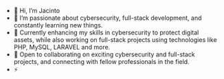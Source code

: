 - 👋 Hi, I’m Jacinto
- 👀 I’m passionate about cybersecurity, full-stack development, and constantly learning new things.
- 🌱 Currently enhancing my skills in cybersecurity to protect digital assets, while also working on full-stack projects using technologies like PHP, MySQL, LARAVEL and more.
- 💞️ Open to collaborating on exciting cybersecurity and full-stack projects, and connecting with fellow professionals in the field.
- ⚡ 

<!---
JacintoL/JacintoL is a ✨ special ✨ repository because its `README.md` (this file) appears on your GitHub profile.
You can click the Preview link to take a look at your changes.
--->
